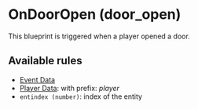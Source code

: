 # OnDoorOpen (door_open)

This blueprint is triggered when a player opened a door.

## Available rules

- [Event Data](../rules/GlobalEventData.md)
- [Player Data](../rules/GlobalPlayerData.md): with prefix: *player*
- `entindex (number)`: index of the entity
